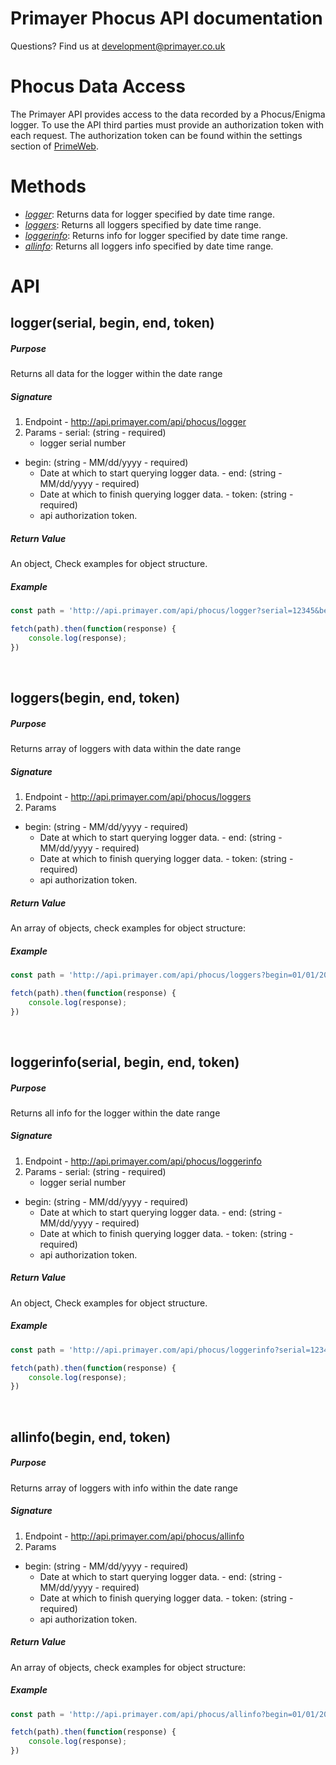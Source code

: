 # Primayer Phocus API documentation

Questions? Find us at [development@primayer.co.uk](mailto:development@primayer.co.uk)

# Phocus Data Access

The Primayer API provides access to the data recorded by a Phocus/Enigma logger. To use the API third parties must provide an authorization token with each request. The authorization token can be found within the settings section of [PrimeWeb](http://cloud.primayer.com). 

# Methods


- [*logger*](#loggerserial-begin-end-token): Returns data for logger specified by date time range.
- [*loggers*](#loggersbegin-end-token): Returns all loggers specified by date time range.
- [*loggerinfo*](#loggerserial-begin-end-token): Returns info for logger specified by date time range.
- [*allinfo*](#loggersbegin-end-token): Returns all loggers info specified by date time range.
# API


## logger(serial, begin, end, token)

##### Purpose
Returns all data for the logger within the date range

##### Signature
  1. Endpoint
    - http://api.primayer.com/api/phocus/logger
  2. Params
    - serial: (string - required)
      - logger serial number
   - begin: (string - MM/dd/yyyy - required)
      - Date at which to start querying logger data.
    - end: (string -  MM/dd/yyyy - required)
      - Date at which to finish querying logger data.
    - token: (string - required)
      - api authorization token.
      
##### Return Value
  An object, Check examples for object structure.

##### Example

```javascript
const path = 'http://api.primayer.com/api/phocus/logger?serial=12345&begin=01/01/2017&end=01/02/2017&token=00000000-0000-0000-0000-000000000000'

fetch(path).then(function(response) {
    console.log(response);
})
```

<br />

## loggers(begin, end, token)

##### Purpose
Returns array of loggers with data within the date range

##### Signature
   1. Endpoint
    - http://api.primayer.com/api/phocus/loggers
  2. Params
   - begin: (string - MM/dd/yyyy - required)
      - Date at which to start querying logger data.
    - end: (string -  MM/dd/yyyy - required)
      - Date at which to finish querying logger data.
    - token: (string - required)
      - api authorization token.
     
##### Return Value
  An array of objects, check examples for object structure:

##### Example

```javascript
const path = 'http://api.primayer.com/api/phocus/loggers?begin=01/01/2017&end=01/02/2017&token=00000000-0000-0000-0000-000000000000'

fetch(path).then(function(response) {
    console.log(response);
})
```

<br />

## loggerinfo(serial, begin, end, token)

##### Purpose
Returns all info for the logger within the date range

##### Signature
  1. Endpoint
    - http://api.primayer.com/api/phocus/loggerinfo
  2. Params
    - serial: (string - required)
      - logger serial number
   - begin: (string - MM/dd/yyyy - required)
      - Date at which to start querying logger data.
    - end: (string -  MM/dd/yyyy - required)
      - Date at which to finish querying logger data.
    - token: (string - required)
      - api authorization token.
      
##### Return Value
  An object, Check examples for object structure.

##### Example

```javascript
const path = 'http://api.primayer.com/api/phocus/loggerinfo?serial=12345&begin=01/01/2017&end=01/02/2017&token=00000000-0000-0000-0000-000000000000'

fetch(path).then(function(response) {
    console.log(response);
})
```

<br />

## allinfo(begin, end, token)

##### Purpose
Returns array of loggers with info within the date range

##### Signature
   1. Endpoint
    - http://api.primayer.com/api/phocus/allinfo
  2. Params
   - begin: (string - MM/dd/yyyy - required)
      - Date at which to start querying logger data.
    - end: (string -  MM/dd/yyyy - required)
      - Date at which to finish querying logger data.
    - token: (string - required)
      - api authorization token.
     
##### Return Value
  An array of objects, check examples for object structure:

##### Example

```javascript
const path = 'http://api.primayer.com/api/phocus/allinfo?begin=01/01/2017&end=01/02/2017&token=00000000-0000-0000-0000-000000000000'

fetch(path).then(function(response) {
    console.log(response);
})
```

<br />
